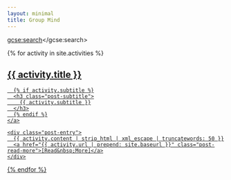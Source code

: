 ```yaml
---
layout: minimal
title: Group Mind
---
```

<script>
  (function() {
    var cx = '000078408709314139180:5grkwyhkvtc';
    var gcse = document.createElement('script');
    gcse.type = 'text/javascript';
    gcse.async = true;
    gcse.src = 'https://cse.google.com/cse.js?cx=' + cx;
    var s = document.getElementsByTagName('script')[0];
    s.parentNode.insertBefore(gcse, s);
  })();
</script>
<gcse:search></gcse:search>

<div class="posts-list">
  {% for activity in site.activities %}
  <article class="post-preview">
    <a href="{{ activity.url | prepend: site.baseurl }}">
	  <h2 class="post-title">{{ activity.title }}</h2>

	  {% if activity.subtitle %}
	  <h3 class="post-subtitle">
	    {{ activity.subtitle }}
	  </h3>
	  {% endif %}
    </a>

    <div class="post-entry">
      {{ activity.content | strip_html | xml_escape | truncatewords: 50 }}
	  <a href="{{ activity.url | prepend: site.baseurl }}" class="post-read-more">[Read&nbsp;More]</a>
    </div>

   </article>
  {% endfor %}
</div>
